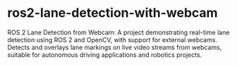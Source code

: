 # ros2-lane-detection-with-webcam
ROS 2 Lane Detection from Webcam: A project demonstrating real-time lane detection using ROS 2 and OpenCV, with support for external webcams. Detects and overlays lane markings on live video streams from webcams, suitable for autonomous driving applications and robotics projects.

